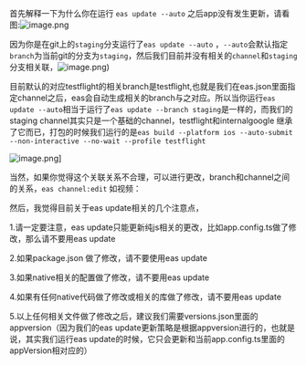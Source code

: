 



首先解释一下为什么你在运行 `eas update --auto` 之后app没有发生更新，请看图:![image.png](https://s2.loli.net/2024/12/20/Ue8YBPr4I5thWFd.png)

因为你是在git上的`staging`分支运行了`eas update --auto` ，`--auto`会默认指定`branch`为当前git的分支为`staging`，然后我们目前并没有相关的`channel`和`staging`分支相关联，![image.png](https://s2.loli.net/2024/12/20/gqxoIR82zA4kvbG.png))

目前默认的对应testflight的相关branch是testflight,也就是我们在eas.json里面指定channel之后，eas会自动生成相关的branch与之对应。所以当你运行`eas update --auto`相当于运行了`eas update --branch staging`是一样的，而我们的staging channel其实只是一个基础的channel，testflight和internalgoogle 继承了它而已，打包的时候我们运行的是`eas build --platform ios --auto-submit --non-interactive --no-wait --profile testflight`

![image.png](https://note.youdao.com/yws/res/3/WEBRESOURCE356fdcd2cc4d9b4087bf956d2ec3eea3)]

当然，如果你觉得这个关联关系不合理，可以进行更改，branch和channel之间的关系，`eas channel:edit` 如视频：



然后，我觉得目前关于eas update相关的几个注意点，

1.请一定要注意，eas update只能更新纯js相关的更改，比如app.config.ts做了修改，那么请不要用eas update

2.如果package.json 做了修改，请不要使用eas update

3.如果native相关的配置做了修改，请不要用eas update

4.如果有任何native代码做了修改或相关的库做了修改，请不要用eas update

5.以上任何相关文件做了修改之后，建议我们需要versions.json里面的appversion（因为我们的eas update更新策略是根据appversion进行的，也就是说，其实我们运行eas update的时候，它只会更新和当前app.config.ts里面的appVersion相对应的）





